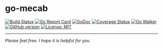 # go-mecab

[![Build Status](https://travis-ci.org/torden/go-mecab.svg?branch=develop)](https://travis-ci.org/torden/go-mdbm)
[![Go Report Card](https://goreportcard.com/badge/github.com/torden/go-mecab)](https://goreportcard.com/report/github.com/torden/go-mdbm)
[![GoDoc](https://godoc.org/github.com/torden/go-mecab?status.svg)](https://godoc.org/github.com/torden/go-mdbm)
[![Coverage Status](https://coveralls.io/repos/github/torden/go-mecab/badge.svg?branch=develop)](https://coveralls.io/github/torden/go-mdbm?branch=master)
[![Go Walker](http://gowalker.org/api/v1/badge)](https://gowalker.org/github.com/torden/go-mecab)
[![GitHub version](https://badge.fury.io/gh/torden%2Fgo-mecab.svg)](https://badge.fury.io/gh/torden%2Fgo-mdbm)
[![License: MIT](https://img.shields.io/badge/License-MIT-yellow.svg)](https://opensource.org/licenses/MIT)


---

*Please feel free. I hope it is helpful for you*
